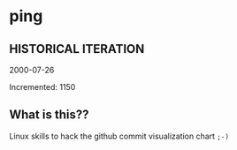 # ping

## HISTORICAL ITERATION
2000-07-26

Incremented: 1150

## What is this?? 
Linux skills to hack the github commit visualization chart `;-)`
